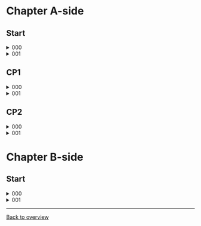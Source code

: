 # Chapter A-side

## Start

<details>
  <summary>000</summary>
  ![gif](https://github.com/DrMadThrust/docs-swag-collection/blob/main/vids/7A-4-000.webp)
  Description
</details>
<details>
  <summary>001</summary>
  ![gif]()
  Description
</details>

## CP1

<details>
  <summary>000</summary>
  ![gif]()
  Description
</details>
<details>
  <summary>001</summary>
  ![gif]()
  Description
</details>

## CP2

<details>
  <summary>000</summary>
  ![gif]()
  Description
</details>
<details>
  <summary>001</summary>
  ![gif]()
  Description
</details>

# Chapter B-side

## Start

<details>
  <summary>000</summary>
  ![gif]()
  Description
</details>
<details>
  <summary>001</summary>
  ![gif]()
  Description
</details>

---
[Back to overview](https://github.com/DrMadThrust/docs-swag-collection)
